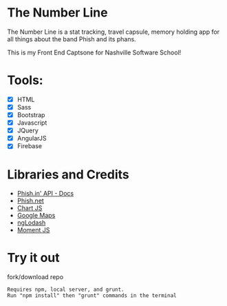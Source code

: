 # The Number Line

The Number Line is a stat tracking, travel capsule, memory holding app for all things about the band Phish and its phans.

This is my Front End Captsone for Nashville Software School!

# Tools:

- [x] HTML 
- [x] Sass 
- [x] Bootstrap 
- [x] Javascript 
- [x] JQuery 
- [x] AngularJS 
- [x] Firebase

# Libraries and Credits

- [Phish.in' API - Docs ](http://phish.in/api-docs)
- [Phish.net](http://phish.net/)
- [Chart JS](http://www.chartjs.org/)
- [Google Maps](https://developers.google.com/maps/)
- [ngLodash](https://github.com/rockabox/ng-lodash)
- [Moment JS](https://momentjs.com/)

# Try it out

fork/download repo 

```
Requires npm, local server, and grunt.
Run "npm install" then "grunt" commands in the terminal  
```
